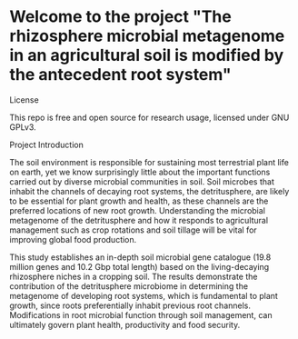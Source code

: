 # Welcome to the project "The rhizosphere microbial metagenome in an agricultural soil is modified by the antecedent root system"

License

This repo is free and open source for research usage, licensed under GNU GPLv3.

Project Introduction

The soil environment is responsible for sustaining most terrestrial plant life on earth, yet we know surprisingly little about the important functions carried out by diverse microbial communities in soil. Soil microbes that inhabit the channels of decaying root systems, the detritusphere, are likely to be essential for plant growth and health, as these channels are the preferred locations of new root growth. Understanding the microbial metagenome of the detritusphere and how it responds to agricultural management such as crop rotations and soil tillage will be vital for improving global food production.

This study establishes an in-depth soil microbial gene catalogue (19.8 million genes and 10.2 Gbp total length) based on the living-decaying rhizosphere niches in a cropping soil. The results demonstrate the contribution of the detritusphere microbiome in determining the metagenome of developing root systems, which is fundamental to plant growth, since roots preferentially inhabit previous root channels. Modifications in root microbial function through soil management, can ultimately govern plant health, productivity and food security.

